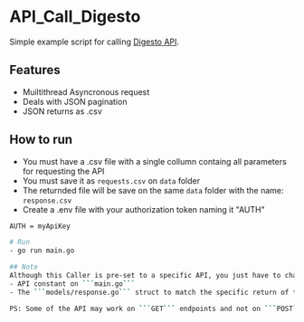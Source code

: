 # API_Call_Digesto
Simple example script for calling [Digesto API](https://blog.digesto.com.br/api-digesto-operações-adicione-o-poder-do-big-data-ao-seu-sistema-jur%C3%ADdico-a962f86a2520).

## Features
- Muiltithread Asyncronous request
- Deals with JSON pagination
- JSON returns as .csv

## How to run
- You must have a .csv file with a single collumn containg all parameters for requesting the API
- You must save it as ```requests.csv``` on ```data``` folder
- The returnded file will be save on the same ```data``` folder with the name: ```response.csv```
- Create a .env file with your authorization token naming it "AUTH"
```bash
AUTH = myApiKey

# Run
- go run main.go

## Note
Although this Caller is pre-set to a specific API, you just have to change:
- API constant on ```main.go```
- The ```models/response.go``` struct to match the specific return of the API

PS: Some of the API may work on ```GET``` endpoints and not on ```POST``` endpoints, if it is you case you nedd to change all functions on ```request``` folder
